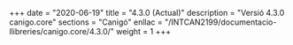 +++
date        = "2020-06-19"
title       = "4.3.0 (Actual)"
description = "Versió 4.3.0 canigo.core"
sections    = "Canigó"
enllac		= "/INTCAN2199/documentacio-llibreries/canigo.core/4.3.0/"
weight		= 1
+++
